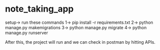# note_taking_app
setup->
run these commands
1-> pip install -r requirements.txt
2-> python manage.py makemigrations
3-> python manage.py migrate
4-> python manage.py runserver

After this, the project will run and we can check in postman by hitting APIs.





